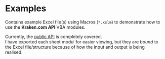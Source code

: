 # Examples

Contains example Excel file(s) using Macros (`*.xslm`) to demonstrate how to use the **Kraken.com API** VBA modules.

Currently, the [public API](https://www.kraken.com/features/api#public-market-data) is completely covered.  
I have exported each sheet modul for easier viewing,
but they are *bound* to the Excel file/structure because of how the input and output is being realised.

